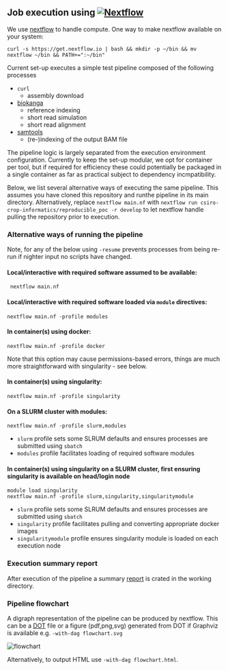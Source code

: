 Job execution using [![Nextflow](https://www.nextflow.io/img/nextflow2014_no-bg.png)](https://www.nextflow.io/)
--------------------------------------------------------

We use [nextflow](https://www.nextflow.io/) to handle compute. One way to make nextflow available on your system: 

`curl -s https://get.nextflow.io | bash && mkdir -p ~/bin && mv nextflow ~/bin && PATH+=":~/bin"`

Current set-up executes a simple test pipeline composed of the following processes

* `curl` 
  * assembly download
* [biokanga](https://github.com/csiro-crop-informatics/biokanga) 
  * reference indexing 
  * short read simulation
  * short read alignment 
* [samtools](http://www.htslib.org/) 
  * (re-)indexing of the output BAM file 


The pipeline logic is largely separated from the execution environment configuration. 
Currently to keep the set-up modular, we opt for container per tool, but if required for efficiency these could potentially be packaged in a single container as far as practical subject to dependency incmpatibility.

Below, we list several alternative ways of executing the same pipeline. This assumes you have cloned this repository and runthe pipeline in its main directory. Alternatively, replace `nextflow main.nf` with `nextflow run csiro-crop-informatics/reproducible_poc -r develop` to let nextflow handle pulling the repository prior to execution. 

### Alternative ways of running the pipeline

Note, for any of the below using `-resume` prevents processes from being re-run if nighter input no scripts have changed.

#### Local/interactive with required software assumed to be available:

``` nextflow main.nf```

#### Local/interactive with required software loaded via `module` directives:

```nextflow main.nf -profile modules```

#### In container(s) using docker:

```nextflow main.nf -profile docker```

Note that this option may cause permissions-based errors, things are 
much more straightforward with singularity - see below.


#### In container(s) using singularity:

```nextflow main.nf -profile singularity```

#### On a SLURM cluster with modules:

```nextflow main.nf -profile slurm,modules```

* `slurm` profile sets some SLRUM defaults and ensures processes are submitted using `sbatch`
* `modules` profile facilitates loading of required software modules

#### In container(s) using singularity on a SLURM cluster, first ensuring singularity is available on head/login node

```
module load singularity
nextflow main.nf -profile slurm,singularity,singularitymodule
```

* `slurm` profile sets some SLRUM defaults and ensures processes are submitted using `sbatch`
* `singularity` profile facilitates pulling and converting appropriate docker images 
* `singularitymodule` profile ensures singularity module is loaded on each execution node

### Execution summary report

After execution of the pipeline a summary [report](report.html) is crated in the working directory.

### Pipeline flowchart

A digraph representation of the pipeline can be produced by nextflow. This can be a [DOT](https://www.graphviz.org/doc/info/lang.html) file or a figure (pdf,png,svg) generated from DOT if Graphviz is available e.g. `-with-dag flowchart.svg` 

![flowchart](doc/flowchart.svg)

Alternatively, to output HTML use `-with-dag flowchart.html`.
